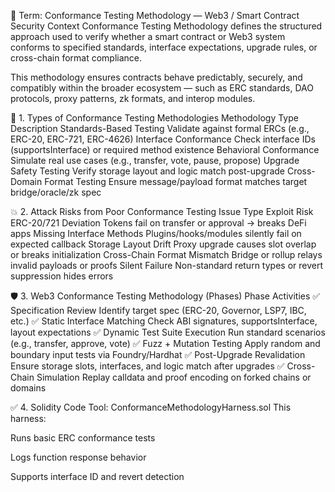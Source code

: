 🧪 Term: Conformance Testing Methodology — Web3 / Smart Contract Security Context
Conformance Testing Methodology defines the structured approach used to verify whether a smart contract or Web3 system conforms to specified standards, interface expectations, upgrade rules, or cross-chain format compliance.

This methodology ensures contracts behave predictably, securely, and compatibly within the broader ecosystem — such as ERC standards, DAO protocols, proxy patterns, zk formats, and interop modules.

📘 1. Types of Conformance Testing Methodologies
Methodology Type	Description
Standards-Based Testing	Validate against formal ERCs (e.g., ERC-20, ERC-721, ERC-4626)
Interface Conformance	Check interface IDs (supportsInterface) or required method existence
Behavioral Conformance	Simulate real use cases (e.g., transfer, vote, pause, propose)
Upgrade Safety Testing	Verify storage layout and logic match post-upgrade
Cross-Domain Format Testing	Ensure message/payload format matches target bridge/oracle/zk spec

💥 2. Attack Risks from Poor Conformance Testing
Issue Type	Exploit Risk
ERC-20/721 Deviation	Tokens fail on transfer or approval → breaks DeFi apps
Missing Interface Methods	Plugins/hooks/modules silently fail on expected callback
Storage Layout Drift	Proxy upgrade causes slot overlap or breaks initialization
Cross-Chain Format Mismatch	Bridge or rollup relays invalid payloads or proofs
Silent Failure	Non-standard return types or revert suppression hides errors

🛡️ 3. Web3 Conformance Testing Methodology (Phases)
Phase	Activities
✅ Specification Review	Identify target spec (ERC-20, Governor, LSP7, IBC, etc.)
✅ Static Interface Matching	Check ABI signatures, supportsInterface, layout expectations
✅ Dynamic Test Suite Execution	Run standard scenarios (e.g., transfer, approve, vote)
✅ Fuzz + Mutation Testing	Apply random and boundary input tests via Foundry/Hardhat
✅ Post-Upgrade Revalidation	Ensure storage slots, interfaces, and logic match after upgrades
✅ Cross-Chain Simulation	Replay calldata and proof encoding on forked chains or domains

✅ 4. Solidity Code Tool: ConformanceMethodologyHarness.sol
This harness:

Runs basic ERC conformance tests

Logs function response behavior

Supports interface ID and revert detection

